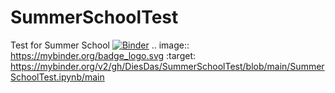 # SummerSchoolTest
Test for Summer School
[![Binder](https://mybinder.org/badge_logo.svg)](https://mybinder.org/v2/gh/DiesDas/SummerSchoolTest/blob/main/SummerSchoolTest.ipynb/main)
.. image:: https://mybinder.org/badge_logo.svg
 :target: https://mybinder.org/v2/gh/DiesDas/SummerSchoolTest/blob/main/SummerSchoolTest.ipynb/main
